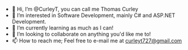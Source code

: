 - 👋 Hi, I’m @CurleyT, you can call me Thomas Curley
- 👀 I’m interested in Software Development, mainly C# and ASP.NET Development.
- 🌱 I’m currently learning as much as I can!
- 💞️ I’m looking to collaborate on anything you'd like me to!
- 📫 How to reach me; Feel free to e-mail me at curleyt727@gmail.com

<!---
CurleyT/CurleyT is a ✨ special ✨ repository because its `README.md` (this file) appears on your GitHub profile.
You can click the Preview link to take a look at your changes.
--->

